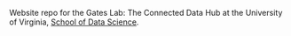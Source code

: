 Website repo for the Gates Lab: The Connected Data Hub at the University of Virginia, [School of Data Science](https://datascience.virginia.edu/).
